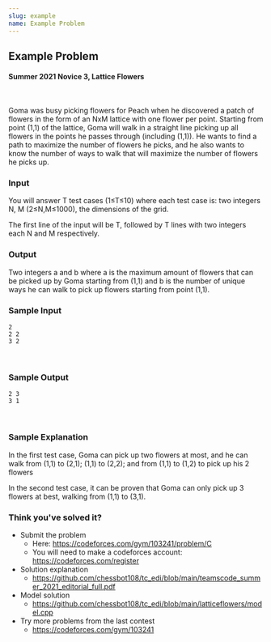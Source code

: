 ```yaml
---
slug: example
name: Example Problem
---
```


## Example Problem

#### Summer 2021 Novice 3, Lattice Flowers

<br>

Goma was busy picking flowers for Peach when he discovered a patch of flowers in the form of an NxM lattice with one flower per point. Starting from point (1,1) of the lattice, Goma will walk in a straight line picking up all flowers in the points he passes through (including (1,1)). He wants to find a path to maximize the number of flowers he picks, and he also wants to know the number of ways to walk that will maximize the number of flowers he picks up.

### Input

You will answer T test cases (1≤T≤10) where each test case is: two integers N, M (2≤N,M≤1000), the dimensions of the grid.

The first line of the input will be T, followed by T lines with two integers each N and M respectively.

### Output

Two integers a and b where a is the maximum amount of flowers that can be picked up by Goma starting from (1,1) and b is the number of unique ways he can walk to pick up flowers starting from point (1,1).

### Sample Input

```
2
2 2
3 2
```

<br>

### Sample Output

```
2 3
3 1
```

<br>

### Sample Explanation

In the first test case, Goma can pick up two flowers at most, and he can walk from (1,1) to (2,1); (1,1) to (2,2); and from (1,1) to (1,2) to pick up his 2 flowers

In the second test case, it can be proven that Goma can only pick up 3 flowers at best, walking from (1,1) to (3,1).

### Think you've solved it?

* Submit the problem
  * Here: <https://codeforces.com/gym/103241/problem/C>
  * You will need to make a codeforces account: <https://codeforces.com/register>
* Solution explanation
  * <https://github.com/chessbot108/tc_edi/blob/main/teamscode_summer_2021_editorial_full.pdf>
* Model solution
  * <https://github.com/chessbot108/tc_edi/blob/main/latticeflowers/model.cpp>
* Try more problems from the last contest
  * <https://codeforces.com/gym/103241>
